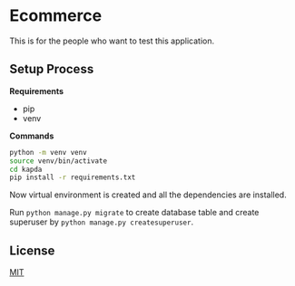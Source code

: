 # Ecommerce

This is for the people who want to test this application.

## Setup Process

**Requirements** 
- pip
- venv 

**Commands**

```bash
python -m venv venv
source venv/bin/activate
cd kapda 
pip install -r requirements.txt
```
Now virtual environment is created and all the dependencies are installed.

Run ```python manage.py migrate``` to create database table and create superuser by ```python manage.py createsuperuser```.


## License
[MIT](https://choosealicense.com/licenses/mit/)



